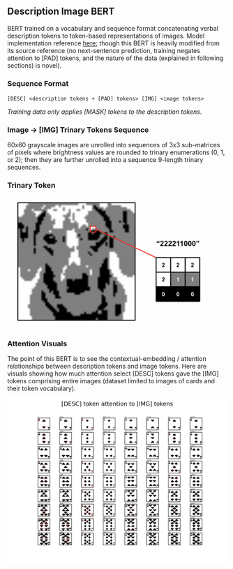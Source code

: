 ## Description Image BERT
BERT trained on a vocabulary and sequence format concatenating verbal description tokens to token-based representations of images. Model implementation reference [here](https://neptune.ai/blog/how-to-code-bert-using-pytorch-tutorial); though this BERT is heavily modified from its source reference (no next-sentence prediction, training negates attention to [PAD] tokens, and the nature of the data (explained in following sections) is novel).
### Sequence Format
```
[DESC] <description tokens + [PAD] tokens> [IMG] <image tokens>
```
*Training data only applies [MASK] tokens to the description tokens.*
### Image -> [IMG] Trinary Tokens Sequence
60x60 grayscale images are unrolled into sequences of 3x3 sub-matrices of pixels where brightness values are rounded to trinary enumerations (0, 1, or 2); then they are further unrolled into a sequence 9-length trinary sequences.
### Trinary Token
<img src="/static/trinary_demo.png" height="300">

### Attention Visuals
The point of this BERT is to see the contextual-embedding / attention relationships between description tokens and image tokens. Here are visuals showing how much attention select [DESC] tokens gave the [IMG] tokens comprising entire images (dataset limited to images of cards and their token vocabulary).

<img src="/attention_plots/attn_plot.png" width="1000">
